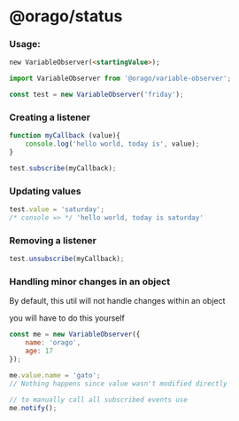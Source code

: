 # @orago/status

### Usage:


```html
new VariableObserver(<startingValue>);
```

```js
import VariableObserver from '@orago/variable-observer';

const test = new VariableObserver('friday');
```

### Creating a listener
```js
function myCallback (value){
	console.log('hello world, today is', value);
}

test.subscribe(myCallback);
```

### Updating values
```js
test.value = 'saturday';
/* console => */ 'hello world, today is saturday'
```

### Removing a listener
```js
test.unsubscribe(myCallback);
```

### Handling minor changes in an object
By default, this util will not handle changes within an object

you will have to do this yourself

```js
const me = new VariableObserver({
	name: 'orago',
	age: 17
});

me.value.name = 'gato';
// Nothing happens since value wasn't modified directly

// to manually call all subscribed events use
me.notify();
```